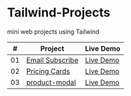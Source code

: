 # Tailwind-Projects
mini web projects using Tailwind

|  #  | Project                                                                                                    | Live Demo                                                   |
| :-: | ---------------------------------------------------------------------------------------------------------- | -----------------------------------------------
| 01  |       [Email Subscribe](https://github.com/slimanesedrati/Tailwind-Projects/tree/main/mini%20Projects/email-subscribe) | [Live Demo](https://slimanesedrati.github.io/Tailwind-Projects/mini%20Projects/email-subscribe/) |
| 02  |       [Pricing Cards](https://github.com/slimanesedrati/Tailwind-Projects/tree/main/mini%20Projects/pricing-cards) | [Live Demo](https://slimanesedrati.github.io/Tailwind-Projects/mini%20Projects/pricing-cards/) |
| 03  |       [product-modal](https://github.com/slimanesedrati/Tailwind-Projects/tree/main/mini%20Projects/product-modal) | [Live Demo](https://slimanesedrati.github.io/Tailwind-Projects/mini%20Projects/product-modal/) |

